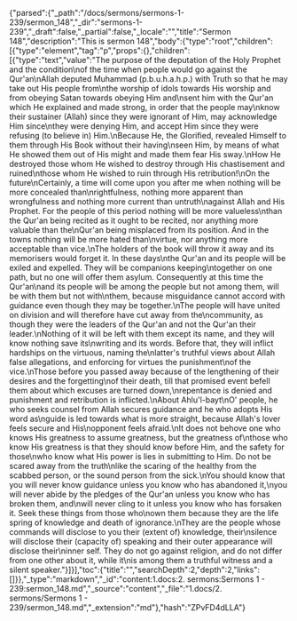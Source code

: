 {"parsed":{"_path":"/docs/sermons/sermons-1-239/sermon_148","_dir":"sermons-1-239","_draft":false,"_partial":false,"_locale":"","title":"Sermon 148","description":"This is sermon 148","body":{"type":"root","children":[{"type":"element","tag":"p","props":{},"children":[{"type":"text","value":"The purpose of the deputation of the Holy Prophet and the condition\nof the time when people would go against the Qur'an\nAllah deputed Muhammad (p.b.u.h.a.h.p.) with Truth so that he may take out His people from\nthe worship of idols towards His worship and from obeying Satan towards obeying Him and\nsent him with the Qur'an which He explained and made strong, in order that the people may\nknow their sustainer (Allah) since they were ignorant of Him, may acknowledge Him since\nthey were denying Him, and accept Him since they were refusing (to believe in) Him.\nBecause He, the Glorified, revealed Himself to them through His Book without their having\nseen Him, by means of what He showed them out of His might and made them fear His sway.\nHow He destroyed those whom He wished to destroy through His chastisement and ruined\nthose whom He wished to ruin through His retribution!\nOn the future\nCertainly, a time will come upon you after me when nothing will be more concealed than\nrightfulness, nothing more apparent than wrongfulness and nothing more current than untruth\nagainst Allah and His Prophet. For the people of this period nothing will be more valueless\nthan the Qur'an being recited as it ought to be recited, nor anything more valuable than the\nQur'an being misplaced from its position. And in the towns nothing will be more hated than\nvirtue, nor anything more acceptable than vice.\nThe holders of the book will throw it away and its memorisers would forget it. In these days\nthe Qur'an and its people will be exiled and expelled. They will be companions keeping\ntogether on one path, but no one will offer them asylum. Consequently at this time the Qur'an\nand its people will be among the people but not among them, will be with them but not with\nthem, because misguidance cannot accord with guidance even though they may be together.\nThe people will have united on division and will therefore have cut away from the\ncommunity, as though they were the leaders of the Qur'an and not the Qur'an their leader.\nNothing of it will be left with them except its name, and they will know nothing save its\nwriting and its words. Before that, they will inflict hardships on the virtuous, naming the\nlatter's truthful views about Allah false allegations, and enforcing for virtues the punishment\nof the vice.\nThose before you passed away because of the lengthening of their desires and the forgetting\nof their death, till that promised event befell them about which excuses are turned down,\nrepentance is denied and punishment and retribution is inflicted.\nAbout Ahlu'l-bayt\nO' people, he who seeks counsel from Allah secures guidance and he who adopts His word as\nguide is led towards what is more straight, because Allah's lover feels secure and His\nopponent feels afraid.\nIt does not behove one who knows His greatness to assume greatness, but the greatness of\nthose who know His greatness is that they should know before Him, and the safety for those\nwho know what His power is lies in submitting to Him. Do not be scared away from the truth\nlike the scaring of the healthy from the scabbed person, or the sound person from the sick.\nYou should know that you will never know guidance unless you know who has abandoned it,\nyou will never abide by the pledges of the Qur'an unless you know who has broken them, and\nwill never cling to it unless you know who has forsaken it. Seek these things from those who\nown them because they are the life spring of knowledge and death of ignorance.\nThey are the people whose commands will disclose to you their (extent of) knowledge, their\nsilence will disclose their (capacity of) speaking and their outer appearance will disclose their\ninner self. They do not go against religion, and do not differ from one other about it, while it\nis among them a truthful witness and a silent speaker."}]}],"toc":{"title":"","searchDepth":2,"depth":2,"links":[]}},"_type":"markdown","_id":"content:1.docs:2. sermons:Sermons 1 - 239:sermon_148.md","_source":"content","_file":"1.docs/2. sermons/Sermons 1 - 239/sermon_148.md","_extension":"md"},"hash":"ZPvFD4dLLA"}